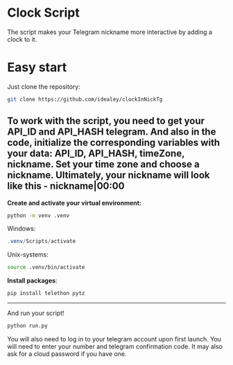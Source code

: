 # Clock Script

The script makes your Telegram nickname more interactive by adding a clock to it.

# Easy start
Just clone the repository:
```bash
git clone https://github.com/idealey/clockInNickTg
```
To work with the script, you need to get your API_ID and API_HASH telegram. 
And also in the code, initialize the corresponding variables with your data: API_ID, API_HASH, timeZone, nickname. 
Set your time zone and choose a nickname. Ultimately, your nickname will look like this - nickname|00:00
---
**Create and activate your virtual environment:**
```bash
python -m venv .venv
```
Windows:
```powershell
.venv/Scripts/activate
```
Unix-systems:
```bash
source .venv/bin/activate
```
**Install packages**:
```bash
pip install telethon pytz
```
---
And run your script!
```bash
python run.py
```
You will also need to log in to your telegram account upon first launch. 
You will need to enter your number and telegram confirmation code. 
It may also ask for a cloud password if you have one.

